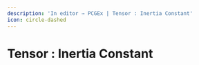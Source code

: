 ```yaml
---
description: 'In editor → PCGEx | Tensor : Inertia Constant'
icon: circle-dashed
---
```


# Tensor : Inertia Constant

